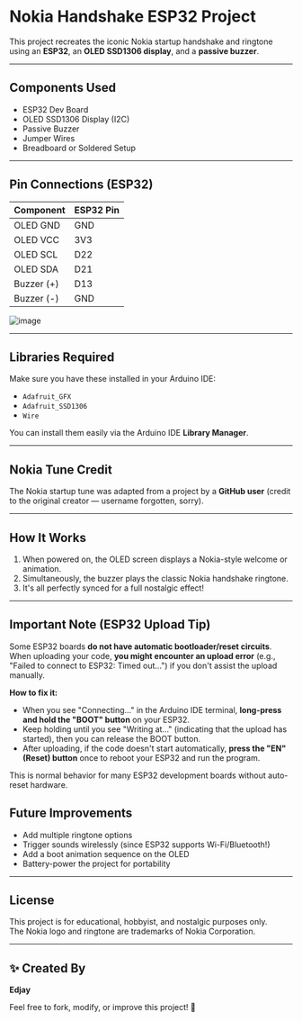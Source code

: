 # Nokia Handshake ESP32 Project 

This project recreates the iconic Nokia startup handshake and ringtone using an **ESP32**, an **OLED SSD1306 display**, and a **passive buzzer**.

---

## Components Used

- ESP32 Dev Board  
- OLED SSD1306 Display (I2C)  
- Passive Buzzer  
- Jumper Wires  
- Breadboard or Soldered Setup  

---

## Pin Connections (ESP32)

| Component  | ESP32 Pin |
|------------|-----------|
| OLED GND   | GND       |
| OLED VCC   | 3V3       |
| OLED SCL   | D22       |
| OLED SDA   | D21       |
| Buzzer (+) | D13       |
| Buzzer (-) | GND       |

![image](https://github.com/user-attachments/assets/e57eec7e-20ad-46e7-8e69-7b5ca4b0acd0)

---

## Libraries Required

Make sure you have these installed in your Arduino IDE:

- `Adafruit_GFX`
- `Adafruit_SSD1306`
- `Wire`

You can install them easily via the Arduino IDE **Library Manager**.

---

## Nokia Tune Credit

The Nokia startup tune was adapted from a project by a **GitHub user** (credit to the original creator — username forgotten, sorry).

---

## How It Works

1. When powered on, the OLED screen displays a Nokia-style welcome or animation.
2. Simultaneously, the buzzer plays the classic Nokia handshake ringtone.
3. It's all perfectly synced for a full nostalgic effect!

---

## Important Note (ESP32 Upload Tip)

Some ESP32 boards **do not have automatic bootloader/reset circuits**.  
When uploading your code, **you might encounter an upload error** (e.g., "Failed to connect to ESP32: Timed out...") if you don't assist the upload manually.

**How to fix it:**

- When you see "Connecting..." in the Arduino IDE terminal, **long-press and hold the "BOOT" button** on your ESP32.
- Keep holding until you see "Writing at..." (indicating that the upload has started), then you can release the BOOT button.
- After uploading, if the code doesn't start automatically, **press the "EN" (Reset) button** once to reboot your ESP32 and run the program.

This is normal behavior for many ESP32 development boards without auto-reset hardware.


## Future Improvements

- Add multiple ringtone options
- Trigger sounds wirelessly (since ESP32 supports Wi-Fi/Bluetooth!)
- Add a boot animation sequence on the OLED
- Battery-power the project for portability

---

## License

This project is for educational, hobbyist, and nostalgic purposes only.  
The Nokia logo and ringtone are trademarks of Nokia Corporation.

---

## ✨ Created By

**Edjay**

Feel free to fork, modify, or improve this project! 🚀
